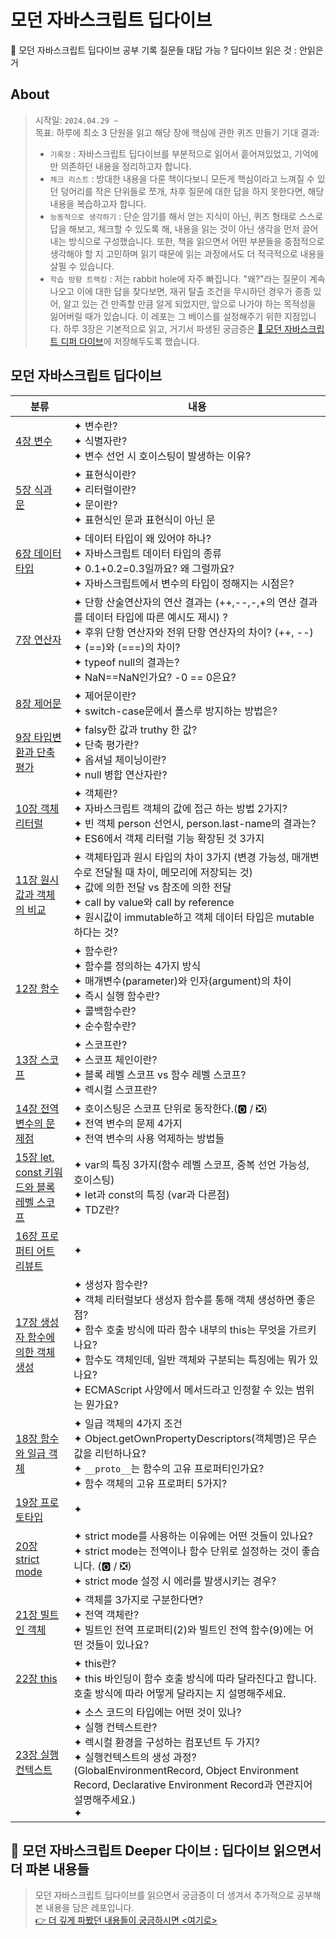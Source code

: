 # 모던 자바스크립트 딥다이브

📕 모던 자바스크립트 딥다이브 공부 기록
질문들 대답 가능 ? 딥다이브 읽은 것 : 안읽은 거

## About

> 시작일: `2024.04.29 ~` <br/>
> 목표: 하루에 최소 3 단원을 읽고 해당 장에 핵심에 관한 퀴즈 만들기
> 기대 결과: <br/>
>
> - `기록장` : 자바스크립트 딥다이브를 부분적으로 읽어서 흩어져있었고, 기억에만 의존하던 내용을 정리하고자 합니다.
> - `체크 리스트` : 방대한 내용을 다룬 책이다보니 모든게 핵심이라고 느껴질 수 있던 덩어리를 작은 단위들로 쪼개, 차후 질문에 대한 답을 하지 못한다면, 해당 내용을 복습하고자 합니다.
> - `능동적으로 생각하기` : 단순 암기를 해서 얻는 지식이 아닌, 퀴즈 형태로 스스로 답을 해보고, 체크할 수 있도록 해, 내용을 읽는 것이 아닌 생각을 먼저 끌어내는 방식으로 구성했습니다. 또한, 책을 읽으면서 어떤 부분들을 중점적으로 생각해야 할 지 고민하며 읽기 때문에 읽는 과정에서도 더 적극적으로 내용을 살필 수 있습니다.
> - `학습 방향 트랙킹` : 저는 rabbit hole에 자주 빠집니다. "왜?"라는 질문이 계속 나오고 이에 대한 답을 찾다보면, 재귀 탈출 조건을 무시하던 경우가 종종 있어, 알고 있는 건 만족할 만큼 알게 되었지만, 앞으로 나가야 하는 목적성을 잃어버릴 때가 있습니다. 이 레포는 그 베이스를 설정해주기 위한 지점입니다. 하루 3장은 기본적으로 읽고, 거기서 파생된 궁금증은 [🤿 모던 자바스크립트 디퍼 다이브](https://github.com/Pyotato/fe_study/tree/main/modern_javascript_deeper_dive)에 저장해두도록 했습니다.

## 모던 자바스크립트 딥다이브

| 분류                                                                                                                                                                 | 내용                                                                                                                                                                                                                                                                                              |
| -------------------------------------------------------------------------------------------------------------------------------------------------------------------- | ------------------------------------------------------------------------------------------------------------------------------------------------------------------------------------------------------------------------------------------------------------------------------------------------- |
| [4장 변수](https://github.com/Pyotato/fe_study/blob/main/modern_javascript_deep_dive/04_variable.md)                                                                 | ✦ 변수란? <br/> ✦ 식별자란?<br/> ✦ 변수 선언 시 호이스팅이 발생하는 이유?                                                                                                                                                                                                                         |
| [5장 식과 문](https://github.com/Pyotato/fe_study/blob/main/modern_javascript_deep_dive/05_expression_and_statement.md)                                              | ✦ 표현식이란? <br/> ✦ 리터럴이란?<br/> ✦ 문이란? <br/> ✦ 표현식인 문과 표현식이 아닌 문                                                                                                                                                                                                           |
| [6장 데이터 타입](https://github.com/Pyotato/fe_study/blob/main/modern_javascript_deep_dive/06_data_type.md)                                                         | ✦ 데이터 타입이 왜 있어야 하나? <br/> ✦ 자바스크립트 데이터 타입의 종류 <br/> ✦ 0.1+0.2=0.3일까요? 왜 그럴까요? <br/> ✦ 자바스크립트에서 변수의 타입이 정해지는 시점은?                                                                                                                           |
| [7장 연산자](https://github.com/Pyotato/fe_study/blob/main/modern_javascript_deep_dive/07_operator.md)                                                               | ✦ 단항 산술연산자의 연산 결과는 (++,--,-,+의 연산 결과를 데이터 타입에 따른 예시도 제시) ? <br/> ✦ 후위 단항 연산자와 전위 단항 연산자의 차이? (++, --) <br/> ✦ (==)와 (===)의 차이? <br/> ✦ typeof null의 결과는? <br/> ✦ NaN==NaN인가요? -0 == 0은요?                                           |
| [8장 제어문](https://github.com/Pyotato/fe_study/blob/main/modern_javascript_deep_dive/08_control_flow_statement.md)                                                 | ✦ 제어문이란? <br/> ✦ switch-case문에서 폴스루 방지하는 방법은?                                                                                                                                                                                                                                   |
| [9장 타입변환과 단축 평가](https://github.com/Pyotato/fe_study/blob/main/modern_javascript_deep_dive/09_type_conversion_and_short_circuit_evaluation.md)             | ✦ falsy한 값과 truthy 한 값? <br/> ✦ 단축 평가란? <br/> ✦ 옵셔널 체이닝이란? <br/> ✦ null 병합 연산자란?                                                                                                                                                                                          |
| [10장 객체 리터럴](https://github.com/Pyotato/fe_study/blob/main/modern_javascript_deep_dive/10_object_literal.md)                                                   | ✦ 객체란? <br/> ✦ 자바스크립트 객체의 값에 접근 하는 방법 2가지? <br/> ✦ 빈 객체 person 선언시, person.last-name의 결과는? <br/> ✦ ES6에서 객체 리터럴 기능 확장된 것 3가지                                                                                                                       |
| [11장 원시 값과 객체의 비교](https://github.com/Pyotato/fe_study/blob/main/modern_javascript_deep_dive/11_primitive_value_vs_object.md)                              | ✦ 객체타입과 원시 타입의 차이 3가지 (변경 가능성, 매개변수로 전달될 때 차이, 메모리에 저장되는 것)<br/>✦ 값에 의한 전달 vs 참조에 의한 전달<br/>✦ call by value와 call by reference<br/>✦ 원시값이 immutable하고 객체 데이터 타입은 mutable하다는 것?<br/>                                        |
| [12장 함수](https://github.com/Pyotato/fe_study/blob/main/modern_javascript_deep_dive/12_function.md)                                                                | ✦ 함수란?<br/> ✦ 함수를 정의하는 4가지 방식<br/> ✦ 매개변수(parameter)와 인자(argument)의 차이<br/> ✦ 즉시 실행 함수란?<br/> ✦ 콜백함수란?<br/> ✦ 순수함수란?                                                                                                                                     |
| [13장 스코프](https://github.com/Pyotato/fe_study/blob/main/modern_javascript_deep_dive/13_scope.md)                                                                 | ✦ 스코프란? <br/> ✦ 스코프 체인이란? <br/> ✦ 블록 레벨 스코프 vs 함수 레벨 스코프? <br/> ✦ 렉시컬 스코프란? <br/>                                                                                                                                                                                 |
| [14장 전역변수의 문제점](https://github.com/Pyotato/fe_study/blob/main/modern_javascript_deep_dive/14_issues_with_global_variables.md)                               | ✦ 호이스팅은 스코프 단위로 동작한다.(🅾️ / ❎) <br/> ✦ 전역 변수의 문제 4가지<br/> ✦ 전역 변수의 사용 억제하는 방법들                                                                                                                                                                              |
| [15장 let, const 키워드와 블록 레벨 스코프](https://github.com/Pyotato/fe_study/blob/main/modern_javascript_deep_dive/15_let_const_keyword_and_block_level_scope.md) | ✦ var의 특징 3가지(함수 레벨 스코프, 중복 선언 가능성, 호이스팅) <br/> ✦ let과 const의 특징 (var과 다른점)<br/> ✦ TDZ란?<br/>                                                                                                                                                                     |
| [16장 프로퍼티 어트리뷰트](https://github.com/Pyotato/fe_study/blob/main/modern_javascript_deep_dive/16_property_attribute.md)                                       | ✦ <br/>                                                                                                                                                                                                                                                                                           |
| [17장 생성자 함수에 의한 객체 생성](https://github.com/Pyotato/fe_study/blob/main/modern_javascript_deep_dive/17_creating_objects_via_constructor.md)                | ✦ 생성자 함수란?<br/> ✦ 객체 리터럴보다 생성자 함수를 통해 객체 생성하면 좋은 점?<br/> ✦ 함수 호출 방식에 따라 함수 내부의 this는 무엇을 가르키나요?<br/> ✦ 함수도 객체인데, 일반 객체와 구분되는 특징에는 뭐가 있나요? <br/> ✦ ECMAScript 사양에서 메서드라고 인정할 수 있는 범위는 뭔가요?<br/> |
| [18장 함수와 일급 객체](https://github.com/Pyotato/fe_study/blob/main/modern_javascript_deep_dive/18_function_and_first-class_object.md)                             | ✦ 일급 객체의 4가지 조건<br/> ✦ Object.getOwnPropertyDescriptors(객체명)은 무슨 값을 리턴하나요?<br/> ✦ `__proto__`는 함수의 고유 프로퍼티인가요?<br/> ✦ 함수 객체의 고유 프로퍼티 5가지?<br/>                                                                                                    |
| [19장 프로토타입](https://github.com/Pyotato/fe_study/blob/main/modern_javascript_deep_dive/19_prototype.md)                                                         | ✦ <br/>                                                                                                                                                                                                                                                                                           |
| [20장 strict mode](https://github.com/Pyotato/fe_study/blob/main/modern_javascript_deep_dive/20_strict_mode.md)                                                      | ✦ strict mode를 사용하는 이유에는 어떤 것들이 있나요?<br/> ✦ strict mode는 전역이나 함수 단위로 설정하는 것이 좋습니다. (🅾️ / ❎)<br/> ✦ strict mode 설정 시 에러를 발생시키는 경우?                                                                                                              |
| [21장 빌트인 객체](https://github.com/Pyotato/fe_study/blob/main/modern_javascript_deep_dive/21_built-in_objects.md)                                                 | ✦ 객체를 3가지로 구분한다면?<br/> ✦ 전역 객체란? <br/> ✦ 빌트인 전역 프로퍼티(2)와 빌트인 전역 함수(9)에는 어떤 것들이 있나요?                                                                                                                                                                    |
| [22장 this](https://github.com/Pyotato/fe_study/blob/main/modern_javascript_deep_dive/22_this.md)                                                                    | ✦ this란?<br/> ✦ this 바인딩이 함수 호출 방식에 따라 달라진다고 합니다. 호출 방식에 따라 어떻게 달라지는 지 설명해주세요.                                                                                                                                                                         |
| [23장 실행컨텍스트](https://github.com/Pyotato/fe_study/blob/main/modern_javascript_deep_dive/23_execution_context.md)                                               | ✦ 소스 코드의 타입에는 어떤 것이 있나?<br/> ✦ 실행 컨텍스트란?<br/> ✦ 렉시컬 환경을 구성하는 컴포넌트 두 가지?<br/> ✦ 실행컨텍스트의 생성 과정? (GlobalEnvironmentRecord, Object Environment Record, Declarative Environment Record과 연관지어 설명해주세요.)<br/>✦                               |

## 🤿 모던 자바스크립트 Deeper 다이브 : 딥다이브 읽으면서 더 파본 내용들

> 모던 자바스크립트 딥다이브를 읽으면서 궁금증이 더 생겨서 추가적으로 공부해본 내용을 담은 레포입니다.<br/> [👉 더 깊게 파봤던 내용들이 궁금하시면 <여기로>](https://github.com/Pyotato/fe_study/blob/main/modern_javascript_deeper_dive)

